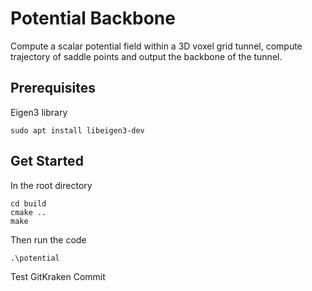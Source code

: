 # Potential Backbone
Compute a scalar potential field within a 3D voxel grid tunnel, compute trajectory of saddle points and output the backbone of the tunnel.

## Prerequisites

Eigen3 library
```
sudo apt install libeigen3-dev
```

## Get Started
In the root directory
```
cd build
cmake ..
make
```
Then run the code
```
.\potential
```

Test GitKraken Commit
